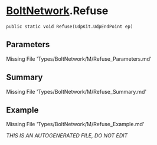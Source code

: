 # [BoltNetwork](Types/BoltNetwork.md).Refuse
`public static void Refuse(UdpKit.UdpEndPoint ep)`
## Parameters
Missing File 'Types/BoltNetwork/M/Refuse_Parameters.md'
## Summary
Missing File 'Types/BoltNetwork/M/Refuse_Summary.md'
## Example
Missing File 'Types/BoltNetwork/M/Refuse_Example.md'

*THIS IS AN AUTOGENERATED FILE, DO NOT EDIT*
